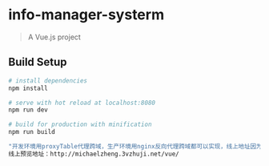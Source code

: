 # info-manager-systerm

> A Vue.js project

## Build Setup

``` bash
# install dependencies
npm install

# serve with hot reload at localhost:8080
npm run dev

# build for production with minification
npm run build

"开发环境用proxyTable代理跨域，生产环境用nginx反向代理跨域都可以实现，线上地址因为只是有一个空间，无法设置其他，所以部分网页因跨域无法实现"
线上预览地址：http://michaelzheng.3vzhuji.net/vue/
